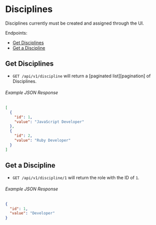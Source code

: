 Disciplines
=========

Disciplines currently must be created and assigned through the UI.

Endpoints:

- [Get Disciplines](#get-disciplines)
- [Get a Discipline](#get-a-discipline)


Get Disciplines
-------------

* `GET /api/v1/discipline` will return a [paginated list][pagination] of Disciplines.

###### Example JSON Response

```json
[
  {
    "id": 1,
    "value": "JavaScript Developer"
  },
  {
    "id": 2,
    "value": "Ruby Developer"
  }
]
```


Get a Discipline
-------------

* `GET /api/v1/discipline/1` will return the role with the ID of `1`.

###### Example JSON Response

```json
{
  "id": 1,
  "value": "Developer"
}
```
